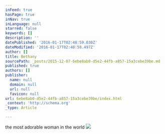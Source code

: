 ```yaml
---
inFeed: true
hasPage: true
inNav: true
inLanguage: null
starred: false
keywords: []
description: ''
datePublished: '2016-01-17T02:48:59.030Z'
dateModified: '2016-01-17T02:48:58.497Z'
author: []
title: Bethany
sourcePath: _posts/2015-12-07-6ebe8ab0-d5e2-44fb-a857-15a3cebe39be.md
published: true
authors: []
publisher:
  name: null
  domain: null
  url: null
  favicon: null
url: 6ebe8ab0-d5e2-44fb-a857-15a3cebe39be/index.html
_context: 'http://schema.org'
_type: Article

---
```

the most adorable woman in the world
![](https://s3-us-west-2.amazonaws.com/the-grid-img/p/b0ac8721c853b67830319d090543862023cdaacd.png)